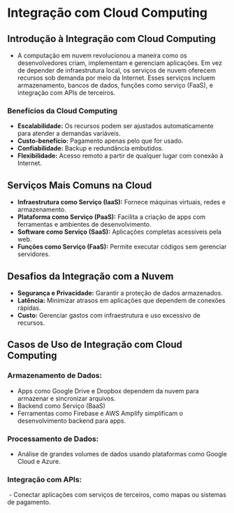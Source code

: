 # Integração com Cloud Computing

## Introdução à Integração com Cloud Computing
- A computação em nuvem revolucionou a maneira como os desenvolvedores criam, implementam e gerenciam aplicações. Em vez de depender de infraestrutura local, os serviços de nuvem oferecem recursos sob demanda por meio da Internet. Esses serviços incluem armazenamento, bancos de dados, funções como serviço (FaaS), e integração com APIs de terceiros.

### Benefícios da Cloud Computing
- **Escalabilidade:** Os recursos podem ser ajustados automaticamente para atender a demandas variáveis.
- **Custo-benefício:** Pagamento apenas pelo que for usado.
- **Confiabilidade:** Backup e redundância embutidos.
- **Flexibilidade:** Acesso remoto a partir de qualquer lugar com conexão à Internet.

## Serviços Mais Comuns na Cloud
- **Infraestrutura como Serviço (IaaS):** Fornece máquinas virtuais, redes e armazenamento.
- **Plataforma como Serviço (PaaS):** Facilita a criação de apps com ferramentas e ambientes de desenvolvimento.
- **Software como Serviço (SaaS):** Aplicações completas acessíveis pela web.
- **Funções como Serviço (FaaS):** Permite executar códigos sem gerenciar servidores.

## Desafios da Integração com a Nuvem
- **Segurança e Privacidade:** Garantir a proteção de dados armazenados.
- **Latência:** Minimizar atrasos em aplicações que dependem de conexões rápidas.
- **Custo:** Gerenciar gastos com infraestrutura e uso excessivo de recursos.

## Casos de Uso de Integração com Cloud Computing

### Armazenamento de Dados:
- Apps como Google Drive e Dropbox dependem da nuvem para armazenar e sincronizar arquivos.
- Backend como Serviço (BaaS)
- Ferramentas como Firebase e AWS Amplify simplificam o desenvolvimento backend para apps.

### Processamento de Dados:
- Análise de grandes volumes de dados usando plataformas como Google Cloud e Azure.

### Integração com APIs:
​ - Conectar aplicações com serviços de terceiros, como mapas ou sistemas de pagamento.​
